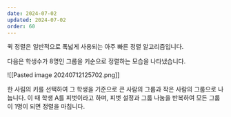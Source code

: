 ```yaml
---
date: 2024-07-02
updated: 2024-07-02
order: 60
---
```

퀵 정렬은 일반적으로 폭넓게 사용되는 아주 빠른 정렬 알고리즘입니다.

다음은 학생수가 8명인 그룹을 키순으로 정렬하는 모습을 나타냈습니다.

![[Pasted image 20240712125702.png]]

한 사림의 키를 선택하여 그 학생을 기준으로 큰 사람의 그룹과 작은 사람의 그룹으로 나눕니다. 이 때 학생 A를 피벗이라고 하며, 피벗 설정과 그룹 나눔을 반복하여 모든 그룹이 1명이 되면 정렬을 마칩니다.
